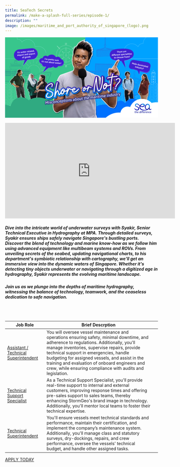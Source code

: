 ```yaml
---
title: SeaTech Secrets
permalink: /make-a-splash-full-series/episode-1/
description: ""
image: /images/maritime_and_port_authority_of_singapore_(logo).png
---
```

![](/images/mpa_shore%20or%20not_kv_1200x630_3oct23-2%20(1).jpg)


<iframe allowfullscreen="" allow="accelerometer; autoplay; clipboard-write; encrypted-media; gyroscope; picture-in-picture; web-share" frameborder="0" title="YouTube video player" src="https://www.youtube.com/embed/1rbu6PWARtw?si=dDuz8BSxvPsLGLPx" height="315" width="560"></iframe>

##### Dive into the intricate world of underwater surveys with Syakir, Senior Technical Executive in Hydrography at MPA. Through detailed surveys, Syakir ensures ships safely navigate Singapore's bustling ports. Discover the blend of technology and marine know-how as we follow him using advanced equipment like multibeam systems and ROVs. From unveiling secrets of the seabed, updating navigational charts, to his department's symbiotic relationship with cartography, we'll get an immersive view into the dynamic waters of Singapore. Whether it's detecting tiny objects underwater or navigating through a digitized age in hydrography, Syakir represents the evolving maritime landscape. 

##### Join us as we plunge into the depths of maritime hydrography, witnessing the balance of technology, teamwork, and the ceaseless dedication to safe navigation.

<br>
<br>

| Job Role | Brief Descrption | &nbsp; |
| --- | --- | --- |
| [Assistant / Technical Superintendent](https://www.maritimesgconnect.com/job-detail/85KQ8OX6W8XJT5A6Y1A3) | You will oversee vessel maintenance and operations ensuring safety, minimal downtime, and adherence to regulations. Additionally, you'll manage inventories, supervise repairs, provide technical support in emergencies, handle budgeting for assigned vessels, and assist in the training and evaluation of onboard engineers and crew, while ensuring compliance with audits and legislation. | &nbsp; |
| [Technical Support Specialist](https://www.maritimesgconnect.com/job-detail/0HW96DUQIKN3QTH9R6N1) | As a Technical Support Specialist, you'll provide real-time support to internal and external customers, improving response times and offering pre-sales support to sales teams, thereby enhancing StormGeo's brand image in technology. Additionally, you'll mentor local teams to foster their technical expertise. | &nbsp; |
| [Technical Superintendent](https://www.maritimesgconnect.com/job-detail/IJDDDJFEBXHCMU3E5I39) | You'll ensure vessels meet technical standards and performance, maintain their certification, and implement the company’s maintenance system. Additionally, you'll manage class and statutory surveys, dry-dockings, repairs, and crew performance, oversee the vessels' technical budget, and handle other assigned tasks. |

[APPLY TODAY](https://www.maritimesgconnect.com/job-listing?keyword=Technical%20Executive&amp;jobfunction=)